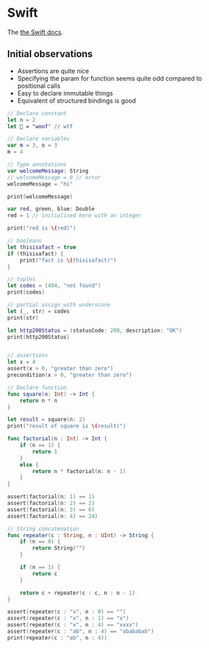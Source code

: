 # Swift
The [the Swift docs](https://docs.swift.org/swift-book/LanguageGuide/TheBasics.html).

## Initial observations
- Assertions are quite nice
- Specifying the param for function seems quite odd compared to positional calls
- Easy to declare immutable things
- Equivalent of structured bindings is good

```swift
// Declare constant
let n = 2
let 🐶 = "woof" // wtf

// Declare variables
var m = 3, o = 3
m = 4

// Type annotations
var welcomeMessage: String
// welcomeMessage = 0 // error
welcomeMessage = "hi"

print(welcomeMessage)

var red, green, blue: Double
red = 1 // initialised here with an integer

print("red is \(red)")

// booleans
let thisisafact = true
if (thisisafact) {
    print("fact is \(thisisafact)")
}

// tuples
let codes = (404, "not found")
print(codes)

// partial assign with underscore
let (_, str) = codes
print(str)

let http200Status = (statusCode: 200, description: "OK")
print(http200Status)


// assertions
let x = 4
assert(x > 0, "greater than zero")
precondition(x > 0, "greater than zero")

// Declare function
func square(n: Int) -> Int {
    return n * n
}

let result = square(n: 2)
print("result of square is \(result)")

func factorial(n : Int) -> Int {
    if (n == 1) {
        return 1
    }
    else {
        return n * factorial(n: n - 1)
    }
}

assert(factorial(n: 1) == 1)
assert(factorial(n: 2) == 2)
assert(factorial(n: 3) == 6)
assert(factorial(n: 4) == 24)

// String concatenation
func repeater(c : String, n : UInt) -> String {
    if (n == 0) {
        return String("")
    }

    if (n == 1) {
        return c
    }

    return c + repeater(c : c, n : n - 1)
}

assert(repeater(c : "x", n : 0) == "")
assert(repeater(c : "x", n : 1) == "x")
assert(repeater(c : "x", n : 4) == "xxxx")
assert(repeater(c : "ab", n : 4) == "abababab")
print(repeater(c : "ab", n : 4))
```
